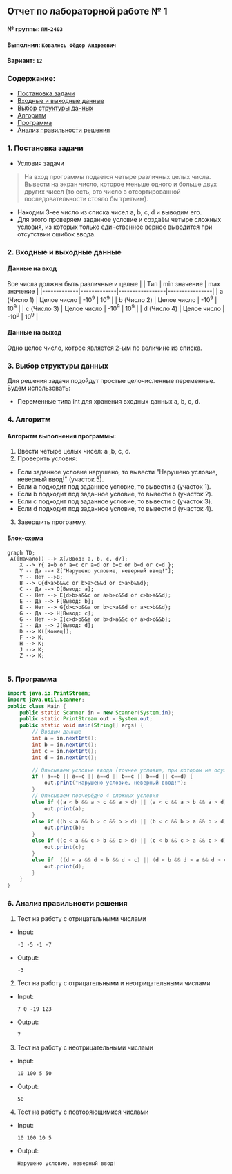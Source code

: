  ## Отчет по лабораторной работе № 1

#### № группы: `ПМ-2403`

#### Выполнил: `Ковалюсь Фёдор Андреевич`

#### Вариант: `12`

### Cодержание:

- [Постановка задачи](#1-постановка-задачи)
- [Входные и выходные данные](#2-входные-и-выходные-данные)
- [Выбор структуры данных](#3-выбор-структуры-данных)
- [Алгоритм](#4-алгоритм)
- [Программа](#5-программа)
- [Анализ правильности решения](#6-анализ-правильности-решения)

### 1. Постановка задачи

- Условия задачи

> На вход программы подается четыре различных целых числа. Вывести
на экран число, которое меньше одного и больше двух других чисел (то есть,
это число в отсортированной последовательности стояло бы третьим).

- Находим 3-ее число из списка чисел a, b, c, d и выводим его.
- Для этого проверяем заданное условие и создаём четыре сложных условия,
  из которых только единственное верное выводится при отсутствии ошибок ввода. 

### 2. Входные и выходные данные
#### Данные на вход
Все числа должны быть различные и целые
|             | Тип         | min значение    | max значение   |
|-------------|-------------|-----------------|----------------|
| a (Число 1) | Целое число | -10<sup>9</sup> | 10<sup>9</sup> |
| b (Число 2) | Целое число | -10<sup>9</sup> | 10<sup>9</sup> |
| c (Число 3) | Целое число | -10<sup>9</sup> | 10<sup>9</sup> |
| d (Число 4) | Целое число | -10<sup>9</sup> | 10<sup>9</sup> |

#### Данные на выход
Одно целое число, котрое является 2-ым по величине из списка.

### 3. Выбор структуры данных
Для решения задачи подойдут простые целочисленные переменные. Будем использовать:
-	Переменные типа int для хранения входных данных a, b, c, d.
  
### 4. Алгоритм
#### Алгоритм выполнения программы:
1. Ввести четыре целых чисел: a ,b, c, d.
2. Проверить условия:
- Если заданное условие нарушено, то вывести "Нарушено условие, неверный ввод!" (участок 5).
- Если a подходит под заданное условие, то вывести a (участок 1).
-	Если b подходит под заданное условие, то вывести b (участок 2).
-	Если c подходит под заданное условие, то вывести c (участок 3).
-	Если d подходит под заданное условие, то вывести d (участок 4).
3.  Завершить программу.
 	
#### Блок-схема
```mermaid
graph TD;
 A([Начало]) --> X[/Ввод: a, b, c, d/];
    X --> Y{ a=b or a=c or a=d or b=c or b=d or c=d };
    Y -- Да --> Z["Нарушено условие, неверный ввод!"];
    Y -- Нет -->B;
    B --> C{d>a>b&&c or b>a>c&&d or c>a>b&&d};
    C -- Да --> D[Вывод: a];
    C -- Нет --> E{d>b>a&&c or a>b>c&&d or c>b>a&&d};
    E -- Да --> F[Вывод: b];
    E -- Нет --> G{d>c>b&&a or b>c>a&&d or a>c>b&&d};
    G -- Да --> H[Вывод: c];
    G -- Нет --> I{c>d>b&&a or b>d>a&&c or a>d>c&&b};
    I -- Да --> J[Вывод: d];
    D --> K([Конец]);
    F --> K;
    H --> K;
    J --> K;
    Z --> K;
    

```
### 5. Программа

```java
import java.io.PrintStream;
import java.util.Scanner;
public class Main {
    public static Scanner in = new Scanner(System.in);
    public static PrintStream out = System.out;
    public static void main(String[] args) {
        // Вводим данные
        int a = in.nextInt();
        int b = in.nextInt();
        int c = in.nextInt();
        int d = in.nextInt();

        // Описываем условие ввода (точнее условие, при котором не осуществляется ввод)
        if ( a==b || a==c || a==d || b==c || b==d || c==d) {
            out.print("Нарушено условие, неверный ввод!");
        }
        // Описываем поочерёдно 4 сложных условия
        else if ((a < b && a > c && a > d) || (a < c && a > b && a > d) || (a < d && a > b && a > c)) {
            out.print(a);
        }
        else if ((b < a && b > c && b > d) || (b < c && b > a && b > d) || (b < d && b > a && b > c)) {
            out.print(b);
        }
        else if ((c < a && c > b && c > d) || (c < b && c > a && c > d) || (c < d && c > a && c > b)) {
            out.print(c);
        }    
        else if  ((d < a && d > b && d > c) || (d < b && d > a && d > c) || (d < c && d > a && d > b)) {
            out.print(d);
        }
    }
}

```

### 6. Анализ правильности решения

1. Тест на работу с  отрицательными числами
- Input:
    ```
    -3 -5 -1 -7
    ```

- Output:
    ```
    -3
    ```

2. Тест на работу с отрицательными и неотрицательными числами

- Input:
    ```
    7 0 -19 123
    ```

- Output:
    ```
    7
    ```

3. Тест на работу с неотрицательными числами

- Input:
    ```
    10 100 5 50
    ```

- Output:
    ```
    50
    ```

4. Тест на работу с повторяющимися числами

- Input:
    ```
    10 100 10 5
    ```

- Output:
    ```
   Нарушено условие, неверный ввод!
    ```
